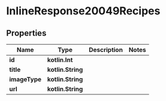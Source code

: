 
# InlineResponse20049Recipes

## Properties
Name | Type | Description | Notes
------------ | ------------- | ------------- | -------------
**id** | **kotlin.Int** |  | 
**title** | **kotlin.String** |  | 
**imageType** | **kotlin.String** |  | 
**url** | **kotlin.String** |  | 



